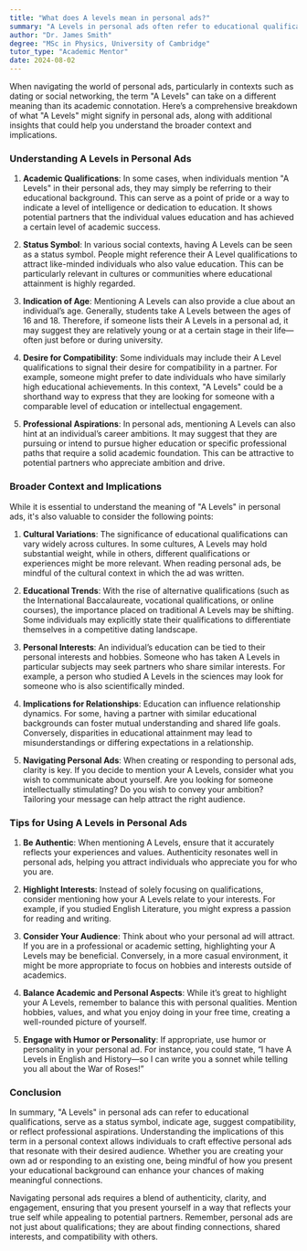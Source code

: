 ```yaml
---
title: "What does A levels mean in personal ads?"
summary: "A Levels in personal ads often refer to educational qualifications, highlighting a person's academic background and achievements in dating contexts."
author: "Dr. James Smith"
degree: "MSc in Physics, University of Cambridge"
tutor_type: "Academic Mentor"
date: 2024-08-02
---
```


When navigating the world of personal ads, particularly in contexts such as dating or social networking, the term "A Levels" can take on a different meaning than its academic connotation. Here’s a comprehensive breakdown of what "A Levels" might signify in personal ads, along with additional insights that could help you understand the broader context and implications.

### Understanding A Levels in Personal Ads

1. **Academic Qualifications**: In some cases, when individuals mention "A Levels" in their personal ads, they may simply be referring to their educational background. This can serve as a point of pride or a way to indicate a level of intelligence or dedication to education. It shows potential partners that the individual values education and has achieved a certain level of academic success.

2. **Status Symbol**: In various social contexts, having A Levels can be seen as a status symbol. People might reference their A Level qualifications to attract like-minded individuals who also value education. This can be particularly relevant in cultures or communities where educational attainment is highly regarded.

3. **Indication of Age**: Mentioning A Levels can also provide a clue about an individual’s age. Generally, students take A Levels between the ages of 16 and 18. Therefore, if someone lists their A Levels in a personal ad, it may suggest they are relatively young or at a certain stage in their life—often just before or during university.

4. **Desire for Compatibility**: Some individuals may include their A Level qualifications to signal their desire for compatibility in a partner. For example, someone might prefer to date individuals who have similarly high educational achievements. In this context, "A Levels" could be a shorthand way to express that they are looking for someone with a comparable level of education or intellectual engagement.

5. **Professional Aspirations**: In personal ads, mentioning A Levels can also hint at an individual’s career ambitions. It may suggest that they are pursuing or intend to pursue higher education or specific professional paths that require a solid academic foundation. This can be attractive to potential partners who appreciate ambition and drive.

### Broader Context and Implications

While it is essential to understand the meaning of "A Levels" in personal ads, it's also valuable to consider the following points:

1. **Cultural Variations**: The significance of educational qualifications can vary widely across cultures. In some cultures, A Levels may hold substantial weight, while in others, different qualifications or experiences might be more relevant. When reading personal ads, be mindful of the cultural context in which the ad was written.

2. **Educational Trends**: With the rise of alternative qualifications (such as the International Baccalaureate, vocational qualifications, or online courses), the importance placed on traditional A Levels may be shifting. Some individuals may explicitly state their qualifications to differentiate themselves in a competitive dating landscape.

3. **Personal Interests**: An individual’s education can be tied to their personal interests and hobbies. Someone who has taken A Levels in particular subjects may seek partners who share similar interests. For example, a person who studied A Levels in the sciences may look for someone who is also scientifically minded.

4. **Implications for Relationships**: Education can influence relationship dynamics. For some, having a partner with similar educational backgrounds can foster mutual understanding and shared life goals. Conversely, disparities in educational attainment may lead to misunderstandings or differing expectations in a relationship.

5. **Navigating Personal Ads**: When creating or responding to personal ads, clarity is key. If you decide to mention your A Levels, consider what you wish to communicate about yourself. Are you looking for someone intellectually stimulating? Do you wish to convey your ambition? Tailoring your message can help attract the right audience.

### Tips for Using A Levels in Personal Ads

1. **Be Authentic**: When mentioning A Levels, ensure that it accurately reflects your experiences and values. Authenticity resonates well in personal ads, helping you attract individuals who appreciate you for who you are.

2. **Highlight Interests**: Instead of solely focusing on qualifications, consider mentioning how your A Levels relate to your interests. For example, if you studied English Literature, you might express a passion for reading and writing.

3. **Consider Your Audience**: Think about who your personal ad will attract. If you are in a professional or academic setting, highlighting your A Levels may be beneficial. Conversely, in a more casual environment, it might be more appropriate to focus on hobbies and interests outside of academics.

4. **Balance Academic and Personal Aspects**: While it’s great to highlight your A Levels, remember to balance this with personal qualities. Mention hobbies, values, and what you enjoy doing in your free time, creating a well-rounded picture of yourself.

5. **Engage with Humor or Personality**: If appropriate, use humor or personality in your personal ad. For instance, you could state, “I have A Levels in English and History—so I can write you a sonnet while telling you all about the War of Roses!”

### Conclusion

In summary, "A Levels" in personal ads can refer to educational qualifications, serve as a status symbol, indicate age, suggest compatibility, or reflect professional aspirations. Understanding the implications of this term in a personal context allows individuals to craft effective personal ads that resonate with their desired audience. Whether you are creating your own ad or responding to an existing one, being mindful of how you present your educational background can enhance your chances of making meaningful connections. 

Navigating personal ads requires a blend of authenticity, clarity, and engagement, ensuring that you present yourself in a way that reflects your true self while appealing to potential partners. Remember, personal ads are not just about qualifications; they are about finding connections, shared interests, and compatibility with others.
    